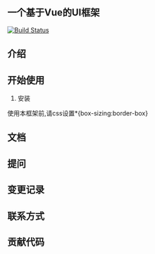 ## 一个基于Vue的UI框架 

[![Build Status](https://travis-ci.org/roxas332519096/vue-ui.svg?branch=master)](https://travis-ci.org/roxas332519096/vue-ui)

## 介绍

## 开始使用

1. 安装

使用本框架前,请css设置*{box-sizing:border-box}

## 文档

## 提问

## 变更记录

## 联系方式

## 贡献代码





